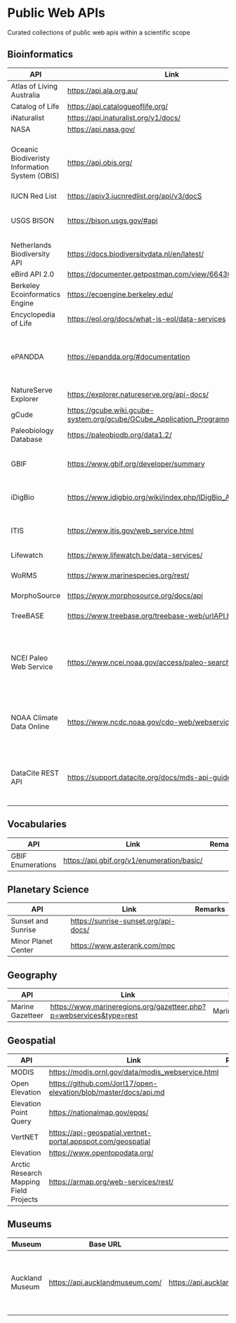 # Public Web APIs
Curated collections of public web apis within a scientific scope

## Bioinformatics
| API | Link | Remarks |
| --- | --- | --- |
| Atlas of Living Australia | https://api.ala.org.au/ | |
| Catalog of Life | https://api.catalogueoflife.org/ | Version 2 | 
| iNaturalist | https://api.inaturalist.org/v1/docs/ | |
| NASA | https://api.nasa.gov/ | |
| Oceanic Biodiveristy Information System (OBIS) | https://api.obis.org/ | Global open-access data and information clearing-house on marine biodiversity |
| IUCN Red List | https://apiv3.iucnredlist.org/api/v3/docS | |
| USGS BISON | https://bison.usgs.gov/#api | Biodiversity Information Serving Our Nation |
| Netherlands Biodiversity API | https://docs.biodiversitydata.nl/en/latest/ | |
| eBird API 2.0 | https://documenter.getpostman.com/view/664302/S1ENwy59 | |
| Berkeley Ecoinformatics Engine | https://ecoengine.berkeley.edu/ | |
| Encyclopedia of Life | https://eol.org/docs/what-is-eol/data-services |  |
| ePANDDA | https://epandda.org/#documentation | enhancing Paleontological and Neontological Data Discovery API |
| NatureServe Explorer | https://explorer.natureserve.org/api-docs/ | |
| gCude | https://gcube.wiki.gcube-system.org/gcube/GCube_Application_Programming_Interface | |
| Paleobiology Database | https://paleobiodb.org/data1.2/ | |
| GBIF | https://www.gbif.org/developer/summary | Global Biodiversity Information Facility |
| iDigBio | https://www.idigbio.org/wiki/index.php/IDigBio_API | Integrated Digitized Biocollections |
| ITIS | https://www.itis.gov/web_service.html | Integrated Taxonomic Information System |
| Lifewatch | https://www.lifewatch.be/data-services/ | |
| WoRMS | https://www.marinespecies.org/rest/ | World Register of Marine Species |
| MorphoSource | https://www.morphosource.org/docs/api | |
| TreeBASE | https://www.treebase.org/treebase-web/urlAPI.html | Repository of phylogenetic information |
| NCEI Paleo Web Service | https://www.ncei.noaa.gov/access/paleo-search/api | Paleoclimatology Data from the National Centers for Environmental Information (NCEI) |
| NOAA Climate Data Online | https://www.ncdc.noaa.gov/cdo-web/webservices/v2 | Climate data web services provided by the National Climate Data Center at NOAA |
| DataCite REST API | https://support.datacite.org/docs/mds-api-guide | The DataCite REST API allows user to acquire metadata published through DataCite |

## Vocabularies
| API | Link | Remarks |
| --- | --- | --- |
| GBIF Enumerations | https://api.gbif.org/v1/enumeration/basic/ | |
  
## Planetary Science
| API | Link | Remarks |
| --- | --- | --- |
| Sunset and Sunrise | https://sunrise-sunset.org/api-docs/ | |
| Minor Planet Center | https://www.asterank.com/mpc | |

## Geography 
| API | Link | Remarks |
| --- | --- | --- |
| Marine Gazetteer | https://www.marineregions.org/gazetteer.php?p=webservices&type=rest | Marineregions.org |
  
## Geospatial
| API | Link | Remarks |
| --- | --- | --- |
| MODIS | https://modis.ornl.gov/data/modis_webservice.html | |
| Open Elevation | https://github.com/Jorl17/open-elevation/blob/master/docs/api.md | |
| Elevation Point Query | https://nationalmap.gov/epqs/ | |
| VertNET | https://api-geospatial.vertnet-portal.appspot.com/geospatial | |
| Elevation | https://www.opentopodata.org/ | |
| Arctic Research Mapping Field Projects | https://armap.org/web-services/rest/ | |

## Museums
| Museum | Base URL | Documentation | Description |
| ------ | -------- | ------------- | ----------- |
| Auckland Museum | https://api.aucklandmuseum.com/ | https://api.aucklandmuseum.com/swagger/index.html | A collection of endpoints providing access to all digitital collections | 


